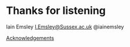 # Thanks for listening

Iain Emsley
I.Emsley@Sussex.ac.uk
@iainemsley

[Acknowledgements](eps/acknowledgement.md)
